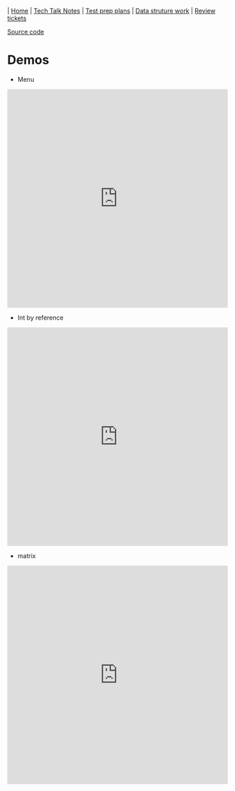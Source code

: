 | [Home](..) | [Tech Talk Notes](../ttn) | [Test prep plans](../tpp) | [Data struture work](.) | [Review tickets](../rtk)

[Source code](https://github.com/TKperson/TKperson.github.io/tree/main/apcsa/dsw/src)

# Demos
* Menu
<iframe frameborder="0" width="100%" height="500px" src="https://replit.com/@TKperson/apcsa-startMenu?embed=true"></iframe>

* Int by reference
<iframe frameborder="0" width="100%" height="500px" src="https://replit.com/@TKperson/apcsa-IntByReference?embed=true"></iframe>

* matrix
<iframe frameborder="0" width="100%" height="500px" src="https://replit.com/@TKperson/apcsa-matrix?embed=true"></iframe>
